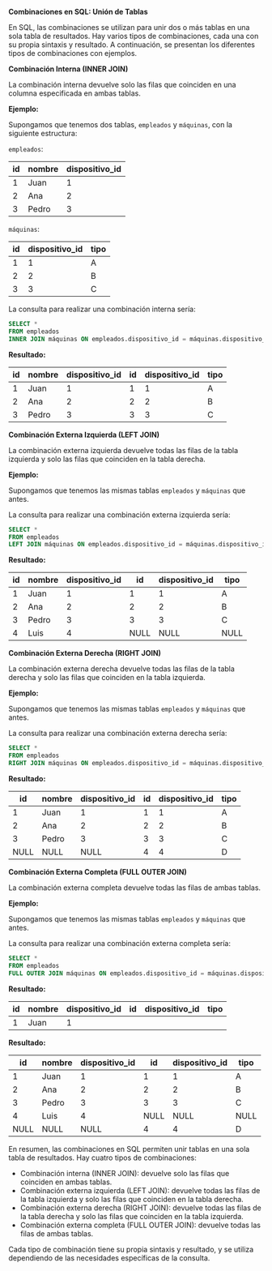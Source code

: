 **Combinaciones en SQL: Unión de Tablas**

En SQL, las combinaciones se utilizan para unir dos o más tablas en una sola tabla de resultados. Hay varios tipos de combinaciones, cada una con su propia sintaxis y resultado. A continuación, se presentan los diferentes tipos de combinaciones con ejemplos.

**Combinación Interna (INNER JOIN)**

La combinación interna devuelve solo las filas que coinciden en una columna especificada en ambas tablas.

**Ejemplo:**

Supongamos que tenemos dos tablas, `empleados` y `máquinas`, con la siguiente estructura:

`empleados`:

| id | nombre | dispositivo_id |
| --- | --- | --- |
| 1  | Juan  | 1            |
| 2  | Ana   | 2            |
| 3  | Pedro | 3            |

`máquinas`:

| id | dispositivo_id | tipo |
| --- | --- | --- |
| 1  | 1            | A    |
| 2  | 2            | B    |
| 3  | 3            | C    |

La consulta para realizar una combinación interna sería:

```sql
SELECT *
FROM empleados
INNER JOIN máquinas ON empleados.dispositivo_id = máquinas.dispositivo_id;
```

**Resultado:**

| id | nombre | dispositivo_id | id | dispositivo_id | tipo |
| --- | --- | --- | --- | --- | --- |
| 1  | Juan  | 1            | 1  | 1            | A    |
| 2  | Ana   | 2            | 2  | 2            | B    |
| 3  | Pedro | 3            | 3  | 3            | C    |

**Combinación Externa Izquierda (LEFT JOIN)**

La combinación externa izquierda devuelve todas las filas de la tabla izquierda y solo las filas que coinciden en la tabla derecha.

**Ejemplo:**

Supongamos que tenemos las mismas tablas `empleados` y `máquinas` que antes.

La consulta para realizar una combinación externa izquierda sería:

```sql
SELECT *
FROM empleados
LEFT JOIN máquinas ON empleados.dispositivo_id = máquinas.dispositivo_id;
```

**Resultado:**

| id | nombre | dispositivo_id | id | dispositivo_id | tipo |
| --- | --- | --- | --- | --- | --- |
| 1  | Juan  | 1            | 1  | 1            | A    |
| 2  | Ana   | 2            | 2  | 2            | B    |
| 3  | Pedro | 3            | 3  | 3            | C    |
| 4  | Luis  | 4            | NULL | NULL        | NULL |

**Combinación Externa Derecha (RIGHT JOIN)**

La combinación externa derecha devuelve todas las filas de la tabla derecha y solo las filas que coinciden en la tabla izquierda.

**Ejemplo:**

Supongamos que tenemos las mismas tablas `empleados` y `máquinas` que antes.

La consulta para realizar una combinación externa derecha sería:

```sql
SELECT *
FROM empleados
RIGHT JOIN máquinas ON empleados.dispositivo_id = máquinas.dispositivo_id;
```

**Resultado:**

| id | nombre | dispositivo_id | id | dispositivo_id | tipo |
| --- | --- | --- | --- | --- | --- |
| 1  | Juan  | 1            | 1  | 1            | A    |
| 2  | Ana   | 2            | 2  | 2            | B    |
| 3  | Pedro | 3            | 3  | 3            | C    |
| NULL | NULL | NULL        | 4  | 4            | D    |

**Combinación Externa Completa (FULL OUTER JOIN)**

La combinación externa completa devuelve todas las filas de ambas tablas.

**Ejemplo:**

Supongamos que tenemos las mismas tablas `empleados` y `máquinas` que antes.

La consulta para realizar una combinación externa completa sería:

```sql
SELECT *
FROM empleados
FULL OUTER JOIN máquinas ON empleados.dispositivo_id = máquinas.dispositivo_id;
```

**Resultado:**

| id | nombre | dispositivo_id | id | dispositivo_id | tipo |
| --- | --- | --- | --- | --- | --- |
| 1  | Juan  | 1            |

**Resultado:**

| id | nombre | dispositivo_id | id | dispositivo_id | tipo |
| --- | --- | --- | --- | --- | --- |
| 1  | Juan  | 1            | 1  | 1            | A    |
| 2  | Ana   | 2            | 2  | 2            | B    |
| 3  | Pedro | 3            | 3  | 3            | C    |
| 4  | Luis  | 4            | NULL | NULL        | NULL |
| NULL | NULL | NULL        | 4  | 4            | D    |

En resumen, las combinaciones en SQL permiten unir tablas en una sola tabla de resultados. Hay cuatro tipos de combinaciones:

*   Combinación interna (INNER JOIN): devuelve solo las filas que coinciden en ambas tablas.
*   Combinación externa izquierda (LEFT JOIN): devuelve todas las filas de la tabla izquierda y solo las filas que coinciden en la tabla derecha.
*   Combinación externa derecha (RIGHT JOIN): devuelve todas las filas de la tabla derecha y solo las filas que coinciden en la tabla izquierda.
*   Combinación externa completa (FULL OUTER JOIN): devuelve todas las filas de ambas tablas.

Cada tipo de combinación tiene su propia sintaxis y resultado, y se utiliza dependiendo de las necesidades específicas de la consulta.